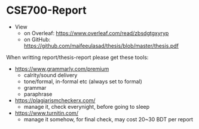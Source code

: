 # CSE700-Report

 - View 
   - on Overleaf: https://www.overleaf.com/read/zbsdgtgxyryp
   - on GitHub: https://github.com/maifeeulasad/thesis/blob/master/thesis.pdf


When writting report/thesis-report please get these tools:
 - https://www.grammarly.com/premium
   - calrity/sound delivery
   - tone/formal, in-formal etc (always set to formal)
   - grammar
   - paraphrase
 - https://plagiarismcheckerx.com/
   - manage it, check everynight, before going to sleep
 - https://www.turnitin.com/
   - manage it somehow, for final check, may cost 20~30 BDT per report

